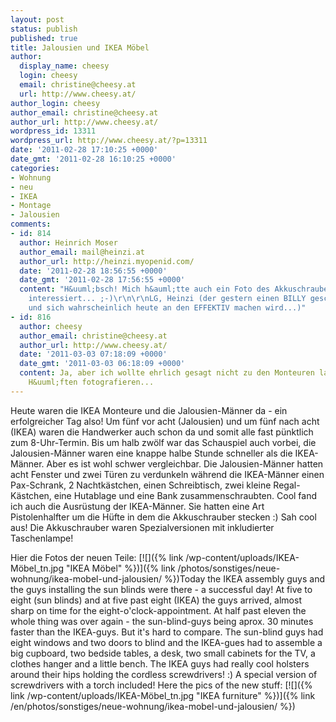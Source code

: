 ```yaml
---
layout: post
status: publish
published: true
title: Jalousien und IKEA Möbel
author:
  display_name: cheesy
  login: cheesy
  email: christine@cheesy.at
  url: http://www.cheesy.at/
author_login: cheesy
author_email: christine@cheesy.at
author_url: http://www.cheesy.at/
wordpress_id: 13311
wordpress_url: http://www.cheesy.at/?p=13311
date: '2011-02-28 17:10:25 +0000'
date_gmt: '2011-02-28 16:10:25 +0000'
categories:
- Wohnung
- neu
- IKEA
- Montage
- Jalousien
comments:
- id: 814
  author: Heinrich Moser
  author_email: mail@heinzi.at
  author_url: http://heinzi.myopenid.com/
  date: '2011-02-28 18:56:55 +0000'
  date_gmt: '2011-02-28 17:56:55 +0000'
  content: "H&uuml;bsch! Mich h&auml;tte auch ein Foto des Akkuschrauber-Halfters
    interessiert... ;-)\r\n\r\nLG, Heinzi (der gestern einen BILLY geschraubt hat
    und sich wahrscheinlich heute an den EFFEKTIV machen wird...)"
- id: 816
  author: cheesy
  author_email: christine@cheesy.at
  author_url: http://www.cheesy.at/
  date: '2011-03-03 07:18:09 +0000'
  date_gmt: '2011-03-03 06:18:09 +0000'
  content: Ja, aber ich wollte ehrlich gesagt nicht zu den Monteuren laufen und ihre
    H&uuml;ften fotografieren...
---
```

<!--:de-->Heute waren die IKEA Monteure und die Jalousien-Männer da - ein erfolgreicher Tag also! Um fünf vor acht (Jalousien) und um fünf nach acht (IKEA) waren die Handwerker auch schon da und somit alle fast pünktlich zum 8-Uhr-Termin. Bis um halb zwölf war das Schauspiel auch vorbei, die Jalousien-Männer waren eine knappe halbe Stunde schneller als die IKEA-Männer. Aber es ist wohl schwer vergleichbar. Die Jalousien-Männer hatten acht Fenster und zwei Türen zu verdunkeln während die IKEA-Männer einen Pax-Schrank, 2 Nachtkästchen, einen Schreibtisch, zwei kleine Regal-Kästchen, eine Hutablage und eine Bank zusammenschraubten. Cool fand ich auch die Ausrüstung der IKEA-Männer. Sie hatten eine Art Pistolenhalfter um die Hüfte in dem die Akkuschrauber stecken :) Sah cool aus! Die Akkuschrauber waren Spezialversionen mit inkludierter Taschenlampe!
Hier die Fotos der neuen Teile:
[![]({% link /wp-content/uploads/IKEA-Möbel_tn.jpg "IKEA Möbel" %})]({% link /photos/sonstiges/neue-wohnung/ikea-mobel-und-jalousien/ %})<!--:--><!--:en-->Today the IKEA assembly guys and the guys installing the sun blinds were there - a successful day! At five to eight (sun blinds) and at five past eight (IKEA) the guys arrived, almost sharp on time for the eight-o'clock-appointment. At half past eleven the whole thing was over again - the sun-blind-guys being aprox. 30 minutes faster than the IKEA-guys. But it's hard to compare. The sun-blind guys had eight windows and two doors to blind and the IKEA-gues had to assemble a big cupboard, two bedside tables, a desk, two small cabinets for the TV, a clothes hanger and a little bench. The IKEA guys had really cool holsters around their hips holding the cordless screwdrivers! :) A special version of screwdrivers with a torch included!
Here the pics of the new stuff:
[![]({% link /wp-content/uploads/IKEA-Möbel_tn.jpg "IKEA furniture" %})]({% link /en/photos/sonstiges/neue-wohnung/ikea-mobel-und-jalousien/ %})<!--:-->

